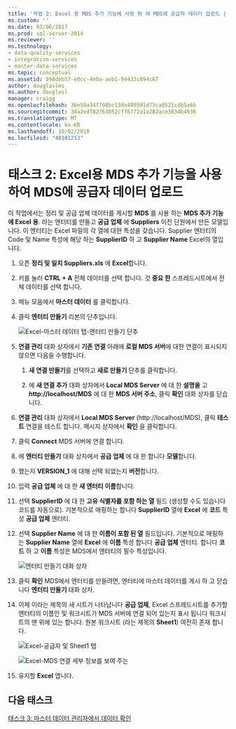 ```yaml
---
title: '작업 2: Excel 용 MDS 추가 기능에 사용 하 여 MDS에 공급자 데이터 업로드 | Microsoft Docs'
ms.custom: ''
ms.date: 03/06/2017
ms.prod: sql-server-2014
ms.reviewer: ''
ms.technology:
- data-quality-services
- integration-services
- master-data-services
ms.topic: conceptual
ms.assetid: 598deb57-e0cc-4e0a-aeb1-94432c094c67
author: douglaslms
ms.author: douglasl
manager: craigg
ms.openlocfilehash: 36e50a34f708bc13da489591d73ca0521cdb5a6b
ms.sourcegitcommit: 3da2edf82763852cff6772a1a282ace3034b4936
ms.translationtype: MT
ms.contentlocale: ko-KR
ms.lasthandoff: 10/02/2018
ms.locfileid: "48101213"
---
```

# <a name="task-2-uploading-supplier-data-to-mds-using-mds-add-in-for-excel"></a>태스크 2: Excel용 MDS 추가 기능을 사용하여 MDS에 공급자 데이터 업로드
  이 작업에서는 정리 및 공급 업체 데이터를 게시할 **MDS** 를 사용 하는 **MDS 추가 기능에 Excel 용**. 라는 엔터티를 만들고 **공급 업체** 에 **Suppliers** 이전 단원에서 만든 모델입니다. 이 엔터티는 Excel 파일의 각 열에 대한 특성을 갖습니다. Supplier 엔터티의 Code 및 Name 특성에 해당 하는 **SupplierID** 하 고 **Supplier Name** Excel의 열입니다.  
  
1.  오픈 **정리 및 일치 Suppliers.xls** 에 **Excel**합니다.  
  
2.  키를 눌러 **CTRL + A** 전체 데이터를 선택 합니다. 것 **중요 한** 스프레드시트에서 전체 데이터를 선택 합니다.  
  
3.  메뉴 모음에서 **마스터 데이터** 를 클릭합니다.  
  
4.  클릭 **엔터티 만들기** 리본의 단추입니다.  
  
     ![Excel-마스터 데이터 탭-엔터티 만들기 단추](../../2014/tutorials/media/et-ulingsdtomdsusingmdsaddinforexcel-01.jpg "Excel-마스터 데이터 탭-엔터티 만들기 단추")  
  
5.  **연결 관리** 대화 상자에서 **기존 연결** 아래에 **로컬 MDS 서버**에 대한 연결이 표시되지 않으면 다음을 수행합니다.  
  
    1.  **새 연결 만들기**를 선택하고 **새로 만들기** 단추를 클릭합니다.  
  
    2.  에 **새 연결 추가** 대화 상자에서 **Local MDS Server** 에 대 한 **설명을** 고 **http://localhost/MDS** 에 대 한  **MDS 서버 주소**, 클릭 **확인** 대화 상자를 닫습니다.  
  
6.  **연결 관리** 대화 상자에서 **Local MDS Server** (http://localhost/MDS), 클릭 **테스트** 연결을 테스트 합니다. 메시지 상자에서 **확인** 을 클릭합니다.  
  
7.  클릭 **Connect** MDS 서버에 연결 합니다.  
  
8.  에 **엔터티 만들기** 대화 상자에서 **공급 업체** 에 대 한 합니다 **모델**합니다.  
  
9. 했는지 **VERSION_1** 에 대해 선택 되었는지 **버전**합니다.  
  
10. 입력 **공급 업체** 에 대 한 **새 엔터티 이름**합니다.  
  
11. 선택 **SupplierID** 에 대 한 **고유 식별자를 포함 하는 열** 필드 (생성할 수도 있습니다 코드를 자동으로). 기본적으로 매핑하는 합니다 **SupplierID** 열에 **Excel** 에 **코드** 특성 **공급 업체** 엔터티.  
  
12. 선택 **Supplier Name** 에 대 한 **이름이 포함 된 열** 필드입니다. 기본적으로 매핑하는 **Supplier Name** 열에 **Excel** 에 **이름** 특성 합니다 **공급 업체** 엔터티. 합니다 **코드** 하 고 **이름** 특성은 MDS에서 엔터티의 필수 특성입니다.  
  
     ![엔터티 만들기 대화 상자](../../2014/tutorials/media/et-ulingsdtomdsusingmdsaddinforexcel-02.jpg "엔터티 만들기 대화 상자")  
  
13. 클릭 **확인** MDS에서 엔터티를 만들려면, 엔터티에 마스터 데이터를 게시 하 고 닫습니다 **엔터티 만들기** 대화 상자.  
  
14. 이제 이라는 제목의 새 시트가 나타납니다 **공급 업체**, Excel 스프레드시트를 추가할 엔터티의 이름인 및 워크시트가 MDS 서버에 연결 되어 있는지 표시 됩니다 워크시트의 맨 위에 있는 합니다. 원본 워크시트 (라는 제목의 **Sheet1**) 여전히 존재 합니다.  
  
     ![Excel-공급자 및 Sheet1 탭](../../2014/tutorials/media/et-ulingsdtomdsusingmdsaddinforexcel-03.jpg "Excel-공급자 및 Sheet1 탭")  
  
     ![Excel-MDS 연결 세부 정보를 보여 주는](../../2014/tutorials/media/et-ulingsdtomdsusingmdsaddinforexcel-04.jpg "Excel-MDS 연결 세부 정보를 표시 합니다.")  
  
15. 유지할 **Excel** 엽니다.  
  
## <a name="next-task"></a>다음 태스크  
 [태스크 3: 마스터 데이터 관리자에서 데이터 확인](../../2014/tutorials/task-3-verifying-the-data-in-master-data-manager.md)  
  
  
